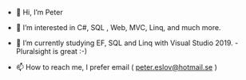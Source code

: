 - 👋 Hi, I’m Peter
- 👀 I’m interested in C#, SQL , Web, MVC, Linq, and much more. 
- 🌱 I’m currently studying EF, SQL and Linq with Visual Studio 2019.  - Pluralsight is great :-) 

- 📫 How to reach me, I prefer email  ( peter.eslov@hotmail.se ) 

<!---
PeterEslov/PeterEslov is a ✨ special ✨ repository because its `README.md` (this file) appears on your GitHub profile.
You can click the Preview link to take a look at your changes.
--->
